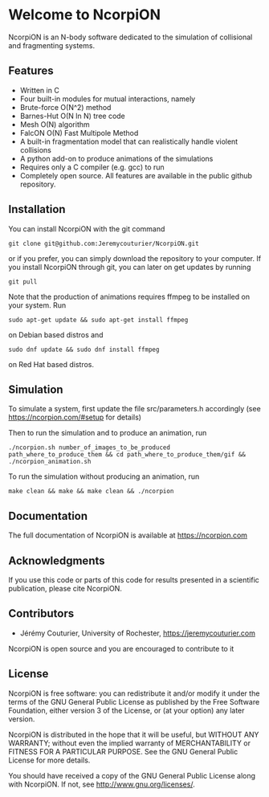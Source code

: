 # Welcome to NcorpiON

NcorpiON is an N-body software dedicated to the simulation of collisional and fragmenting systems.


## Features

- Written in C
- Four built-in modules for mutual interactions, namely
- Brute-force O(N^2) method
- Barnes-Hut O(N ln N) tree code
- Mesh O(N) algorithm
- FalcON O(N) Fast Multipole Method
- A built-in fragmentation model that can realistically handle violent collisions
- A python add-on to produce animations of the simulations
- Requires only a C compiler (e.g. gcc) to run
- Completely open source. All features are available in the public github repository.


## Installation

You can install NcorpiON with the git command

	git clone git@github.com:Jeremycouturier/NcorpiON.git
	
or if you prefer, you can simply download the repository to your computer. If you install NcorpiON through git, you can later on get updates by running

	git pull	

Note that the production of animations requires ffmpeg to be installed on your system. Run

	sudo apt-get update && sudo apt-get install ffmpeg
	
on Debian based distros and

	sudo dnf update && sudo dnf install ffmpeg
	
on Red Hat based distros.


## Simulation

To simulate a system, first update the file src/parameters.h accordingly (see <https://ncorpion.com/#setup> for details)

Then to run the simulation and to produce an animation, run

	./ncorpion.sh number_of_images_to_be_produced path_where_to_produce_them && cd path_where_to_produce_them/gif && ./ncorpion_animation.sh

To run the simulation without producing an animation, run

	make clean && make && make clean && ./ncorpion


## Documentation

The full documentation of NcorpiON is available at <https://ncorpion.com>


## Acknowledgments

If you use this code or parts of this code for results presented in a scientific publication, please cite NcorpiON.


## Contributors

- Jérémy Couturier, University of Rochester, <https://jeremycouturier.com>

NcorpiON is open source and you are encouraged to contribute to it 


## License

NcorpiON is free software: you can redistribute it and/or modify it under the terms of the GNU General Public License as published by the Free Software Foundation, either version 3 of the License, or (at your option) any later version.

NcorpiON is distributed in the hope that it will be useful, but WITHOUT ANY WARRANTY; without even the implied warranty of MERCHANTABILITY or FITNESS FOR A PARTICULAR PURPOSE.  See the GNU General Public License for more details.

You should have received a copy of the GNU General Public License along with NcorpiON.  If not, see <http://www.gnu.org/licenses/>.
